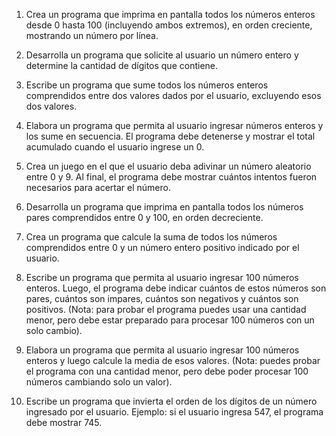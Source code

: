 1) Crea un programa que imprima en pantalla todos los números enteros desde 0 hasta 100 (incluyendo ambos extremos), en orden creciente, mostrando un número por línea.

2) Desarrolla un programa que solicite al usuario un número entero y determine la cantidad de dígitos que contiene.

3) Escribe un programa que sume todos los números enteros comprendidos entre dos valores dados por el usuario, excluyendo esos dos valores.

4) Elabora un programa que permita al usuario ingresar números enteros y los sume en secuencia. El programa debe detenerse y mostrar el total acumulado cuando el usuario ingrese un 0.

5) Crea un juego en el que el usuario deba adivinar un número aleatorio entre 0 y 9. Al final, el programa debe mostrar cuántos intentos fueron necesarios para acertar el número.

6) Desarrolla un programa que imprima en pantalla todos los números pares comprendidos entre 0 y 100, en orden decreciente.

7) Crea un programa que calcule la suma de todos los números comprendidos entre 0 y un número entero positivo indicado por el usuario.

8) Escribe un programa que permita al usuario ingresar 100 números enteros. Luego, el programa debe indicar cuántos de estos números son pares, cuántos son impares, cuántos son negativos y cuántos son positivos. (Nota: para probar el programa puedes usar una cantidad menor, pero debe estar preparado para procesar 100 números con un solo cambio).

9) Elabora un programa que permita al usuario ingresar 100 números enteros y luego calcule la media de esos valores. (Nota: puedes probar el programa con una cantidad menor, pero debe poder procesar 100 números cambiando solo un valor).

10) Escribe un programa que invierta el orden de los dígitos de un número ingresado por el usuario. Ejemplo: si el usuario ingresa 547, el programa debe mostrar 745.
